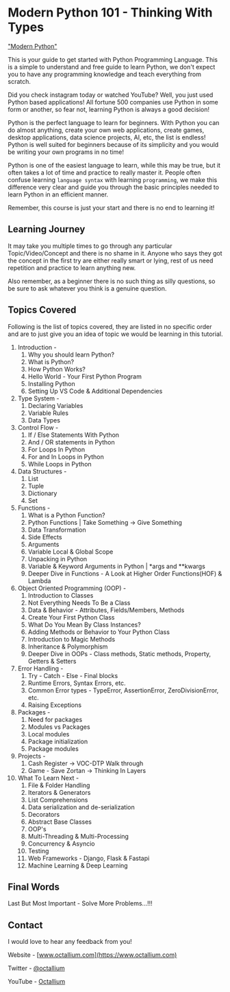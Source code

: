# Modern Python 101 - Thinking With Types

["Modern Python"](assets/twitter_octallium_modern_python_101_1.png)

This is your guide to get started with Python Programming Language. This is a simple to understand and free guide to learn Python, we don't expect you to have any programming knowledge and teach everything from scratch. 

Did you check instagram today or watched YouTube? Well, you just used Python based applications! All fortune 500 companies use Python in some form or another, so fear not, learning Python is always a good decision!

Python is the perfect language to learn for beginners. With Python you can do almost anything, create your own web applications, create games, desktop applications, data science projects, AI, etc, the list is endless! Python is well suited for beginners because of its simplicity and you would be writing your own programs in no time!

Python is one of the easiest language to learn, while this may be true, but it often takes a lot of time and practice to really master it. People often confuse learning `language syntax` with learning `programming`, we make this difference very clear and guide you through the basic principles needed to learn Python in an efficient manner.

Remember, this course is just your start and there is no end to learning it!

## Learning Journey

It may take you multiple times to go through any particular Topic/Video/Concept and there is no shame in it. Anyone who says they got the concept in the first try are either really smart or lying, rest of us need repetition and practice to learn anything new.

Also remember, as a beginner there is no such thing as silly questions, so be sure to ask whatever you think is a genuine question.

## Topics Covered

Following is the list of topics covered, they are listed in no specific order and are to just give you an idea of topic we would be learning in this tutorial.

1.  Introduction -
    1.  Why you should learn Python?
    2.  What is Python?
    3.  How Python Works?
    4.  Hello World - Your First Python Program
    5.  Installing Python
    6.  Setting Up VS Code & Additional Dependencies
2. Type System -
   1. Declaring Variables
   2. Variable Rules
   3. Data Types
3. Control Flow -
   1. If / Else Statements With Python
   2. And / OR statements in Python
   3. For Loops In Python
   4. For and In Loops in Python
   5. While Loops in Python
4. Data Structures -
   1. List
   2. Tuple
   3. Dictionary
   4. Set
5. Functions -
   1. What is a Python Function?
   2. Python Functions | Take Something -> Give Something
   3. Data Transformation
   4. Side Effects
   5.  Arguments
   6.  Variable Local & Global Scope
   7.  Unpacking in Python
   8.  Variable & Keyword Arguments in Python | *args and **kwargs
   9.  Deeper Dive in Functions - A Look at Higher Order Functions(HOF) & Lambda
6. Object Oriented Programming (OOP) -
   1. Introduction to Classes
   2. Not Everything Needs To Be a Class
   3. Data & Behavior - Attributes, Fields/Members, Methods
   4. Create Your First Python Class
   5. What Do You Mean By Class Instances?
   6. Adding Methods or Behavior to Your Python Class
   7. Introduction to Magic Methods
   8. Inheritance & Polymorphism
   9. Deeper Dive in OOPs - Class methods, Static methods, Property, Getters & Setters
7.  Error Handling -
    1.  Try - Catch - Else - Final blocks
    2.  Runtime Errors, Syntax Errors, etc.
    3.  Common Error types - TypeError, AssertionError, ZeroDivisionError, etc.
    4.  Raising Exceptions
8. Packages -
   1. Need for packages
   2. Modules vs Packages
   3. Local modules
   4. Package initialization
   5. Package modules
9. Projects -
   1.  Cash Register -> VOC-DTP Walk through
   2.  Game - Save Zortan -> Thinking In Layers
10. What To Learn Next -
    1. File & Folder Handling
    2. Iterators & Generators
    3. List Comprehensions
    4. Data serialization and de-serialization
    5. Decorators
    6. Abstract Base Classes
    7. OOP's
    8. Multi-Threading & Multi-Processing
    9. Concurrency & Asyncio
    10. Testing
    11. Web Frameworks - Django, Flask & Fastapi
    12. Machine Learning & Deep Learning

## Final Words

Last But Most Important - Solve More Problems...!!!

## Contact

I would love to hear any feedback from you!

Website - [www.octallium.com](https://www.octallium.com)

Twitter - [@octallium](https://twitter.com/octallium)

YouTube - [Octallium](https://www.youtube.com/channel/UCd0MaWAxZklFtCyNPEpSl0w)
